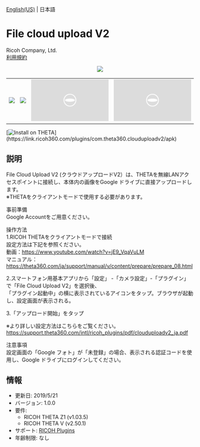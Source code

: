 [English(US)](README.md) | 日本語

# File cloud upload V2

Ricoh Company, Ltd.  
[利用規約](https://www.ricoh360.com/ja/terms/plugins/)

<div align="center"><img src="./1.png"><table><tr><td><img src="./2.png"></td><td><img src="./3.png"></td><td><img src="./4.png"></td><td><img src="./5.png"></td></tr></table></div>

[![Install on THETA](https://assets.ricoh360.com/image/upload/v1/front/theta/install-button.svg?)](https://link.ricoh360.com/plugins/com.theta360.clouduploadv2/apk)

## 説明

<div id="plugin-description">

File Cloud Upload V2 (クラウドアップロードV2）は、THETAを無線LANアクセスポイントに接続し、本体内の画像をGoogle ドライブに直接アップロードします。  
※THETAをクライアントモードで使用する必要があります。  
  
事前準備  
Google Accountをご用意ください。  
  
操作方法  
1.RICOH THETAをクライアントモードで接続  
設定方法は下記を参照ください。  
動画：https://www.youtube.com/watch?v=jE9_VqaVuLM  
マニュアル：https://theta360.com/ja/support/manual/v/content/prepare/prepare_08.html  
  
2.スマートフォン用基本アプリから「設定」 -「カメラ設定」-「プラグイン」で「File Cloud Upload V2」を選択後、  
「プラグイン起動中」の横に表示されているアイコンをタップ。ブラウザが起動し、設定画面が表示される。  
  
3.「アップロード開始」をタップ  
  
※より詳しい設定方法はこちらをご覧ください。  
https://support.theta360.com/intl/ricoh_plugins/pdf/clouduploadv2_ja.pdf  
  
注意事項  
設定画面の「Google フォト」が「未登録」の場合、表示される認証コードを使用し、Google ドライブにログインしてください。  

</div>

## 情報

- 更新日: 2019/5/21
- バージョン: 1.0.0
- 要件:
  - RICOH THETA Z1 (v1.03.5)
  - RICOH THETA V (v2.50.1)
- サポート: [RICOH Plugins](https://support.ricoh360.com/ja/)
- 年齢制限: なし
